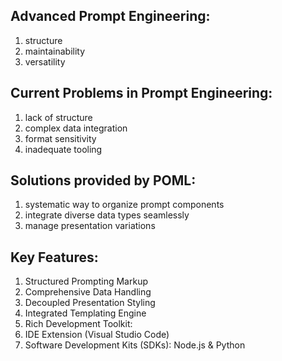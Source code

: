 ## Advanced Prompt Engineering:
1. structure
2. maintainability
3. versatility 

## Current Problems in Prompt Engineering:
1. lack of structure
2. complex data integration
3. format sensitivity
4. inadequate tooling

## Solutions provided by POML:
1. systematic way to organize prompt components
2. integrate diverse data types seamlessly
3. manage presentation variations

## Key Features:
1. Structured Prompting Markup
2. Comprehensive Data Handling
3. Decoupled Presentation Styling
4. Integrated Templating Engine
5. Rich Development Toolkit:
  1. IDE Extension (Visual Studio Code)
  2. Software Development Kits (SDKs): Node.js & Python
